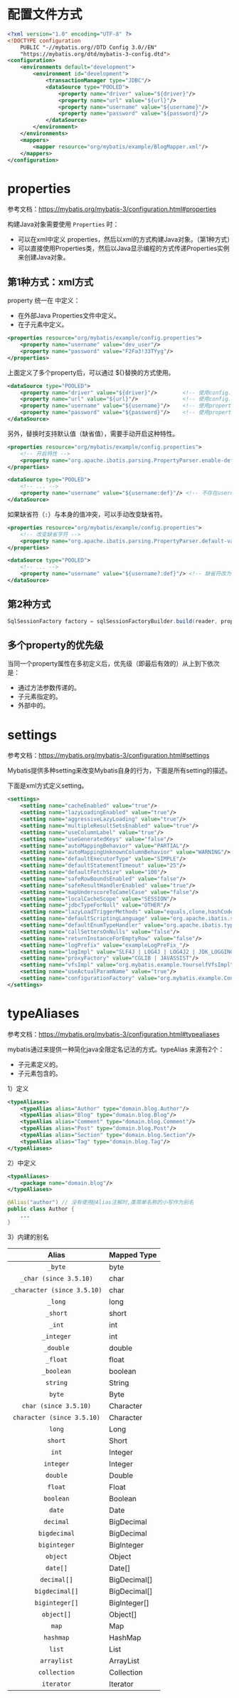 

# 配置文件方式
```xml
<?xml version="1.0" encoding="UTF-8" ?>
<!DOCTYPE configuration
    PUBLIC "-//mybatis.org//DTD Config 3.0//EN"
    "https://mybatis.org/dtd/mybatis-3-config.dtd">
<configuration>
    <environments default="development">
	    <environment id="development">
	        <transactionManager type="JDBC"/>
	        <dataSource type="POOLED">
		        <property name="driver" value="${driver}"/>
		        <property name="url" value="${url}"/>
		        <property name="username" value="${username}"/>
		        <property name="password" value="${password}"/>
	        </dataSource>
	    </environment>
    </environments>
    <mappers>
	    <mapper resource="org/mybatis/example/BlogMapper.xml"/>
    </mappers>
</configuration>
```

# properties

参考文档：https://mybatis.org/mybatis-3/configuration.html#properties

构建Java对象需要使用 `Properties` 时：
- 可以在xml中定义 properties，然后以xml的方式构建Java对象。（第1种方式）
- 可以直接使用Properties类，然后以Java显示编程的方式传递Properties实例来创建Java对象。

## 第1种方式：xml方式

property 统一在 <properties/> 中定义：
- 在外部Java Properties文件中定义。
- 在<property/>子元素中定义。
```xml
<properties resource="org/mybatis/example/config.properties">
    <property name="username" value="dev_user"/>
    <property name="password" value="F2Fa3!33TYyg"/>
</properties>
```
上面定义了多个property后，可以通过 ${}替换的方式使用。
```xml
<dataSource type="POOLED">
    <property name="driver" value="${driver}"/>        <!-- 使用config.properties中的property -->
    <property name="url" value="${url}"/>              <!-- 使用config.properties中的property -->
    <property name="username" value="${username}"/>    <!-- 使用properties子元素的property -->
    <property name="password" value="${password}"/>    <!-- 使用properties子元素的property -->
</dataSource>
```
另外，替换时支持默认值（缺省值），需要手动开启这种特性。
```xml
<properties resource="org/mybatis/example/config.properties">
    <!-- 开启特性 -->
    <property name="org.apache.ibatis.parsing.PropertyParser.enable-default-value" value="true"/> 
</properties>

<dataSource type="POOLED">
    <!-- ... -->
    <property name="username" value="${username:def}"/> <!-- 不存在username property时,username属性的值为def -->
</dataSource>
```
如果缺省符（`:`）与本身的值冲突，可以手动改变缺省符。
```xml
<properties resource="org/mybatis/example/config.properties">
	<!-- 改变缺省字符 -->
    <property name="org.apache.ibatis.parsing.PropertyParser.default-value-separator" value="?:"/>
</properties>

<dataSource type="POOLED">
    <!-- ... -->
    <property name="username" value="${username?:def}"/> <!-- 缺省符改为了?: -->
</dataSource>
```

## 第2种方式


```java
SqlSessionFactory factory = sqlSessionFactoryBuilder.build(reader, props);
```

## 多个property的优先级

当同一个property属性在多初定义后，优先级（即最后有效的）从上到下依次是：
- 通过方法参数传递的。
- <property/>子元素指定的。
- 外部<properties/>中的。



# settings

参考文档：https://mybatis.org/mybatis-3/configuration.html#settings

Mybatis提供多种setting来改变Mybatis自身的行为，下面是所有setting的描述。

下面是xml方式定义setting。
```xml
<settings>
    <setting name="cacheEnabled" value="true"/>
    <setting name="lazyLoadingEnabled" value="true"/>
    <setting name="aggressiveLazyLoading" value="true"/>
    <setting name="multipleResultSetsEnabled" value="true"/>
    <setting name="useColumnLabel" value="true"/>
    <setting name="useGeneratedKeys" value="false"/>
    <setting name="autoMappingBehavior" value="PARTIAL"/>
    <setting name="autoMappingUnknownColumnBehavior" value="WARNING"/>
    <setting name="defaultExecutorType" value="SIMPLE"/>
    <setting name="defaultStatementTimeout" value="25"/>
    <setting name="defaultFetchSize" value="100"/>
    <setting name="safeRowBoundsEnabled" value="false"/>
    <setting name="safeResultHandlerEnabled" value="true"/>
    <setting name="mapUnderscoreToCamelCase" value="false"/>
    <setting name="localCacheScope" value="SESSION"/>
    <setting name="jdbcTypeForNull" value="OTHER"/>
    <setting name="lazyLoadTriggerMethods" value="equals,clone,hashCode,toString"/>
    <setting name="defaultScriptingLanguage" value="org.apache.ibatis.scripting.xmltags.XMLLanguageDriver"/>
    <setting name="defaultEnumTypeHandler" value="org.apache.ibatis.type.EnumTypeHandler"/>
    <setting name="callSettersOnNulls" value="false"/>
    <setting name="returnInstanceForEmptyRow" value="false"/>
    <setting name="logPrefix" value="exampleLogPreFix_"/>
    <setting name="logImpl" value="SLF4J | LOG4J | LOG4J2 | JDK_LOGGING | COMMONS_LOGGING | STDOUT_LOGGING | NO_LOGGING"/>
    <setting name="proxyFactory" value="CGLIB | JAVASSIST"/>
    <setting name="vfsImpl" value="org.mybatis.example.YourselfVfsImpl"/>
    <setting name="useActualParamName" value="true"/>
    <setting name="configurationFactory" value="org.mybatis.example.ConfigurationFactory"/>
</settings>
```

# typeAliases

参考文档：https://mybatis.org/mybatis-3/configuration.html#typealiases

mybatis通过<typeAliases/>来提供一种简化java全限定名记法的方式。typeAlias 来源有2个：
- <typeAliases/>子元素<typeAlias/>定义的。
- <typeAliases/>子元素<package/>包含的。

1）<typeAlias/>定义
```xml
<typeAliases>
    <typeAlias alias="Author" type="domain.blog.Author"/>
    <typeAlias alias="Blog" type="domain.blog.Blog"/>
    <typeAlias alias="Comment" type="domain.blog.Comment"/>
    <typeAlias alias="Post" type="domain.blog.Post"/>
    <typeAlias alias="Section" type="domain.blog.Section"/>
    <typeAlias alias="Tag" type="domain.blog.Tag"/>
</typeAliases>
```
2）<package/>中定义
```xml
<typeAliases>
	<package name="domain.blog"/>
</typeAliases>
```
```java
@Alias("author") // 没有使用@Alias注解时,类简单名称的小写作为别名
public class Author {
    ...
}
```
3）内建的别名

| Alias                       | Mapped Type  |
| :---------------------------: | ------------ |
| `_byte`                     | byte         |
| `_char (since 3.5.10)`      | char         |
| `_character (since 3.5.10)` | char         |
| `_long`                     | long         |
| `_short`                    | short        |
| `_int`                      | int          |
| `_integer`                  | int          |
| `_double`                   | double       |
| `_float`                    | float        |
| `_boolean`                  | boolean      |
| `string`                      | String       |
| `byte`                        | Byte         |
| `char (since 3.5.10)`         | Character    |
| `character (since 3.5.10)`    | Character    |
| `long`                        | Long         |
| `short`                       | Short        |
| `int`                         | Integer      |
| `integer`                     | Integer      |
| `double`                      | Double       |
| `float`                       | Float        |
| `boolean`                     | Boolean      |
| `date`                        | Date         |
| `decimal`                     | BigDecimal   |
| `bigdecimal`                  | BigDecimal   |
| `biginteger`                  | BigInteger   |
| `object`                      | Object       |
| `date[]`                      | Date[]       |
| `decimal[]`                   | BigDecimal[] |
| `bigdecimal[]`                | BigDecimal[] |
| `biginteger[]`                | BigInteger[] |
| `object[]`                    | Object[]     |
| `map`                         | Map          |
| `hashmap`                     | HashMap      |
| `list`                        | List         |
| `arraylist`                   | ArrayList    |
| `collection`                  | Collection   |
| `iterator`                    | Iterator     |

# 